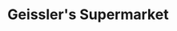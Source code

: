 ---
title: "Geissler's Supermarket"
url: /south-windsor/geisslers-supermarket/
shop: supermarket
---